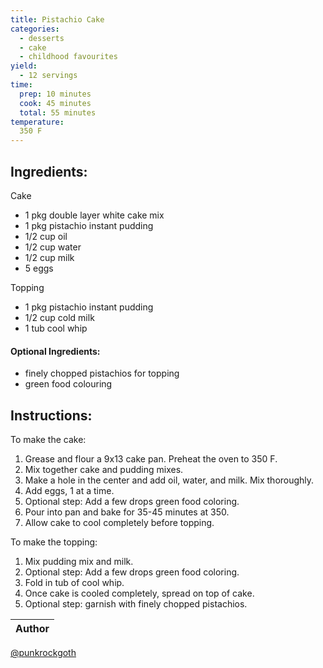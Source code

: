 ```yaml
---
title: Pistachio Cake
categories:
  - desserts
  - cake
  - childhood favourites
yield:
  - 12 servings
time:  
  prep: 10 minutes
  cook: 45 minutes
  total: 55 minutes
temperature:
  350 F
---
```


## Ingredients:
Cake
* 1 pkg double layer white cake mix
* 1 pkg pistachio instant pudding
* 1/2 cup oil
* 1/2 cup water
* 1/2 cup milk
* 5 eggs

Topping
* 1 pkg pistachio instant pudding
* 1/2 cup cold milk
* 1 tub cool whip


#### Optional Ingredients:
* finely chopped pistachios for topping
* green food colouring
 
## Instructions:
To make the cake:
1. Grease and flour a 9x13 cake pan. Preheat the oven to 350 F. 
2. Mix together cake and pudding mixes.
3. Make a hole in the center and add oil, water, and milk. Mix thoroughly.
4. Add eggs, 1 at a time.
5. Optional step: Add a few drops green food coloring.
6. Pour into pan and bake for 35-45 minutes at 350.
7. Allow cake to cool completely before topping.

To make the topping:
1. Mix pudding mix and milk.
2. Optional step: Add a few drops green food coloring.
3. Fold in tub of cool whip.
4. Once cake is cooled completely, spread on top of cake.
5. Optional step: garnish with finely chopped pistachios.


Author |
------ |
[@punkrockgoth](https://github.com/punkrockgoth)
